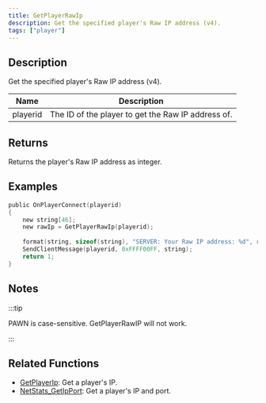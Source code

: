 ```yaml
---
title: GetPlayerRawIp
description: Get the specified player's Raw IP address (v4).
tags: ["player"]
---
```


<VersionWarn version='omp v1.1.0.2612' />

## Description

Get the specified player's Raw IP address (v4).

| Name     | Description  |
| -------- | ------------------------- |
| playerid | The ID of the player to get the Raw IP address of.  |

## Returns

Returns the player's Raw IP address as integer.

## Examples

```c
public OnPlayerConnect(playerid)
{
    new string[46];
    new rawIp = GetPlayerRawIp(playerid);
    
    format(string, sizeof(string), "SERVER: Your Raw IP address: %d", rawIp);
    SendClientMessage(playerid, 0xFFFF00FF, string);
    return 1;
}
```

## Notes

:::tip

PAWN is case-sensitive. GetPlayerRawIP will not work. 

:::

## Related Functions

- [GetPlayerIp](GetPlayerIp): Get a player's IP.
- [NetStats_GetIpPort](NetStats_GetIpPort): Get a player's IP and port.